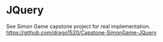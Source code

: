 # JQuery
See Simon Game capstone project for real implementation. https://github.com/drago1520/Capstone-SimonGame-JQuery
